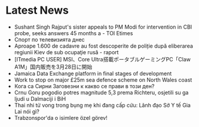 # Latest News
-  Sushant Singh Rajput's sister appeals to PM Modi for intervention in CBI probe, seeks answers 45 months a - TOI Etimes
-  Спорт по телевизията днес
-  Aproape 1.600 de cadavre au fost descoperite de poliție după eliberarea regiunii Kiev de sub ocupaţie rusă - raport
-  [ITmedia PC USER] MSI、Core Ultra搭載ポータブルゲーミングPC「Claw A1M」国内販売を3月28日に開始
-  Jamaica Data Exchange platform in final stages of development
-  Work to stop on major £25m sea defence scheme on North Wales coast
-  Кога са Сирни Заговезни к какво се прави в този ден?
-  Crnu Goru pogodio potres magnitude 5,3 prema Richteru, osjetili su ga ljudi u Dalmaciji i BiH
-  Thai nhi tử vong trong bụng mẹ khi đang cấp cứu: Lãnh đạo Sở Y tế Gia Lai nói gì?
-  Trabzonspor'da o isimlere özel görev!
